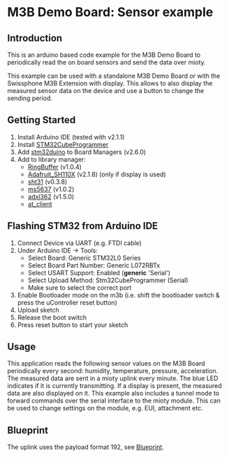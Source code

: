 # M3B Demo Board: Sensor example

## Introduction

This is an arduino based code example for the M3B Demo Board to periodically read the on board sensors and send the data over mioty.

This example can be used with a standalone M3B Demo Board or with the Swissphone M3B Extension with display. This allows to also display the measured sensor data on the device and use a button to change the sending period.

## Getting Started

1. Install Arduino IDE (tested with v2.1.1)
2. Install [STM32CubeProgrammer](https://www.st.com/en/development-tools/stm32cubeprog.html)
3. Add [stm32duino](https://github.com/stm32duino) to Board Managers (v2.6.0)
4. Add  to library manager:
     - [RingBuffer](https://github.com/Locoduino/RingBuffer) (v1.0.4)
     - [Adafruit_SH110X](https://github.com/adafruit/Adafruit_SH110X) (v2.1.8) (only if display is used)
     - [sht31](https://github.com/RobTillaart/SHT31) (v0.3.8)
     - [ms5637](https://github.com/sparkfun/SparkFun_MS5637_Arduino_Library) (v1.0.2)
     - [adxl362](https://www.arduino.cc/reference/en/libraries/adxl362/) (v1.5.0)
     - [at_client](https://www.github.com/mioty-iot/mioty_at_client_c)

## Flashing STM32 from Arduino IDE

1. Connect Device via UART (e.g. FTDI cable)
2. Under Arduino IDE -> Tools:
    - Select Board:             Generic STM32L0 Series
    - Select Board Part Number: Generic L072RBTx
    - Select USART Support:     Enabled (**generic** 'Serial')
    - Select Upload Method:     Stm32CubeProgrammer (Serial)
    - Make sure to select the correct port
3. Enable Bootloader mode on the m3b (i.e. shift the bootloader switch & press the uController reset button)
4. Upload sketch
5. Release the boot switch
6. Press reset button to start your sketch

## Usage

This application reads the following sensor values on the M3B Board periodically every second: humidity, temperature, pressure, acceleration.
The measured data are sent in a mioty uplink every minute. The blue LED indicates if it is currently transmitting.
If a display is present, the measured data are also displayed on it.
This example also includes a tunnel mode to forward commands over the serial interface to the mioty module. This can be used to change settings on the module, e.g. EUI, attachment etc.

## Blueprint

The uplink uses the payload format 192, see [Blueprint](../m3b_demo_blueprint.txt).

